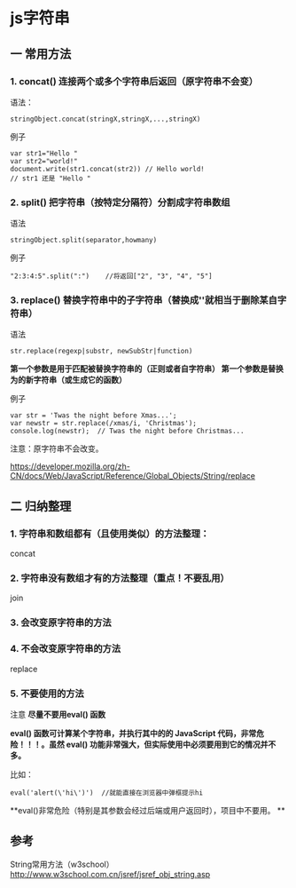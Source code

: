 # js字符串

## 一 常用方法
### 1. concat() 连接两个或多个字符串后返回（原字符串不会变）
语法：


```
stringObject.concat(stringX,stringX,...,stringX)
```

例子


```
var str1="Hello "
var str2="world!"
document.write(str1.concat(str2)) // Hello world!  
// str1 还是 "Hello "
```

### 2. split() 把字符串（按特定分隔符）分割成字符串数组
语法

```
stringObject.split(separator,howmany)
```

例子


```
"2:3:4:5".split(":")	//将返回["2", "3", "4", "5"]
```

### 3. replace()  替换字符串中的子字符串（替换成''就相当于删除某自字符串）

语法

```
str.replace(regexp|substr, newSubStr|function)
```

**第一个参数是用于匹配被替换字符串的（正则或者自字符串）
第一个参数是替换为的新字符串（或生成它的函数）**

例子
```
var str = 'Twas the night before Xmas...';
var newstr = str.replace(/xmas/i, 'Christmas');
console.log(newstr);  // Twas the night before Christmas...
```

注意：原字符串不会改变。

https://developer.mozilla.org/zh-CN/docs/Web/JavaScript/Reference/Global_Objects/String/replace



## 二 归纳整理
### 1. 字符串和数组都有（且使用类似）的方法整理：
concat

### 2. 字符串没有数组才有的方法整理（重点！不要乱用）
join

### 3. 会改变原字符串的方法

### 4. 不会改变原字符串的方法
replace

### 5. 不要使用的方法

注意
**尽量不要用eval() 函数**

**eval() 函数可计算某个字符串，并执行其中的的 JavaScript 代码，非常危险！！！。虽然 eval() 功能非常强大，但实际使用中必须要用到它的情况并不多。**

比如：


```
eval('alert(\'hi\')')  //就能直接在浏览器中弹框提示hi
```

**eval()非常危险（特别是其参数会经过后端或用户返回时），项目中不要用。
**



## 参考
String常用方法（w3school）
http://www.w3school.com.cn/jsref/jsref_obj_string.asp




